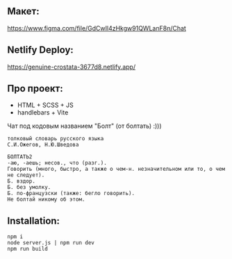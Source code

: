 ## Макет:
https://www.figma.com/file/GdCwIl4zHkgw91QWLanF8n/Chat

## Netlify Deploy:
https://genuine-crostata-3677d8.netlify.app/

## Про проект:
- HTML + SCSS + JS
- handlebars + Vite


Чат под кодовым названием "Болт" (от болтать) :)))

```
толковый словарь русского языка
С.И.Ожегов, Н.Ю.Шведова

БОЛТАТЬ2
-аю, -аешь; несов., что (разг.).
Говорить (много, быстро, а также о чем-н. незначительном или то, о чем не следует).
Б. вздор.
Б. без умолку.
Б. по-французски (также: бегло говорить).
Не болтай никому об этом.
```
## Installation:

```
npm i
node server.js | npm run dev
npm run build
```